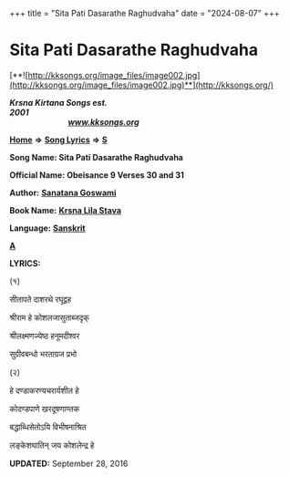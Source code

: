 +++
title = "Sita Pati Dasarathe Raghudvaha"
date = "2024-08-07"
+++

# Sita Pati Dasarathe Raghudvaha
[**![http://kksongs.org/image_files/image002.jpg](http://kksongs.org/image_files/image002.jpg)**](http://kksongs.org/)

**_Krsna Kirtana Songs est. 2001_**                                                                                                                                                 **_www.kksongs.org_**

[**Home**](http://kksongs.org/) **⇒** [**Song Lyrics**](http://kksongs.org/lyrics.html) **⇒** [**S**](http://kksongs.org/songs/song_s.html)

**Song Name: Sita Pati Dasarathe Raghudvaha**

**Official Name: Obeisance 9 Verses 30 and 31**

**Author:** [**Sanatana Goswami**](http://kksongs.org/authors/list/sanatana_g.html)

**Book Name:** [**Krsna Lila Stava**](http://kksongs.org/authors/literature/krsnalilastava.html)

**Language:** [**Sanskrit**](http://kksongs.org/language/list/sanskrit.html)

**[A](http://kksongs.org/songs/s/sitapatidasarathe.html)**

**LYRICS:**

(१)

सीतापते दाशरथे रघूद्वह

श्रीराम हे कोशलजासुताब्जदृक्

श्रीलक्ष्मणज्येष्ठ हनूमदीश्वर

सुग्रीवबन्धो भरताग्रज प्रभो

(२)

हे दण्डाकरण्यचरार्यशील हे

कोदण्डपाणे खरदूषणाण्तक

बद्धाब्धिसेतोऽयि विभीषनाश्रित

लङ्केशघातिन् जय कोशलेन्द्र हे

**UPDATED:** September 28, 2016